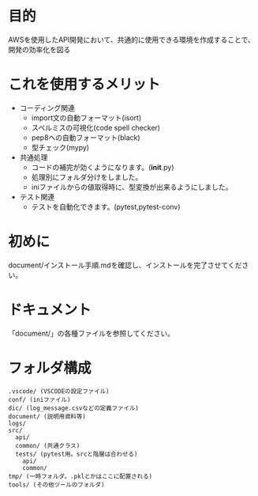 # 目的
AWSを使用したAPI開発において、共通的に使用できる環境を作成することで、開発の効率化を図る

# これを使用するメリット
- コーディング関連
  - import文の自動フォーマット(isort)
  - スペルミスの可視化(code spell checker)
  - pep8への自動フォーマット(black)
  - 型チェック(mypy)
- 共通処理
  - コードの補完が効くようになります。(__init__.py)
  - 処理別にフォルダ分けをしました。
  - iniファイルからの値取得時に、型変換が出来るようにしました。
- テスト関連
  - テストを自動化できます。(pytest,pytest-conv)

# 初めに
document/インストール手順.mdを確認し、インストールを完了させてください。

# ドキュメント
「document/」の各種ファイルを参照してください。

# フォルダ構成

```
.vscode/ (VSCODEの設定ファイル)
conf/ (iniファイル)
dic/ (log_message.csvなどの定義ファイル)
document/ (説明用資料等)
logs/
src/
  api/
  common/ (共通クラス)
  tests/ (pytest用。srcと階層は合わせる)
    api/
    common/
tmp/ (一時フォルダ。.pklとかはここに配置される)
tools/ (その他ツールのフォルダ)
```
